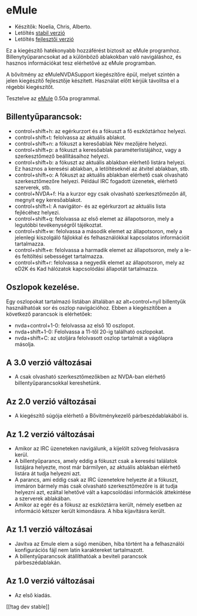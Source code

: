 # eMule #

*	Készítők: Noelia, Chris, Alberto.
*	Letöltés [stabil verzió][1]
*	Letöltés [fejlesztői verzió][3]

Ez a kiegészítő hatékonyabb hozzáférést biztosít az eMule
programhoz. Billenytyűparancsokat ad a különböző ablakokban való
navigáláshoz, és hasznos információkat tesz elérhetővé az eMule programban.

A bővítmény az eMuleNVDASupport kiegészítőre épül, melyet szintén a jelen
kiegészítő fejlesztője készített. Használat előtt kérjük távolítsa el a
régebbi kiegészítőt.

Tesztelve az [eMule][2] 0.50a programmal.

## Billentyűparancsok: ##

*	control+shift+h: az egérkurzort és a fókuszt a fő eszköztárhoz helyezi.
*	control+shift+t: felolvassa az aktuális ablakot.
*	control+shift+n: a fókuszt a keresőablak Név mezőjére helyezi.
*	control+shift+p: a fókuszt a keresőablak paraméterlistájához, vagy a
  szerkesztőmező beállításaihoz helyezi.
*	control+shift+b: a fókuszt az aktuális ablakban elérhető listára
  helyezi. Ez hasznos a keresési ablakban, a letöltéseknél az átvitel
  ablakban, stb.
*	control+shift+o: A fókuszt az aktuális ablakban elérhető csak olvasható
  szerkesztőmezőre helyezi. Például IRC fogadott üzenetek, elérhető
  szerverek, stb.
*	control+NVDA+f: Ha a kurzor egy csak olvasható szerkesztőmezőn áll,
  megnyit egy keresőablakot.
*	control+shift+l: A navigátor- és az egérkurzort az aktuális lista
  fejlécéhez helyezi.
*	control+shift+q: felolvassa az első elemet az állapotsoron, mely a
  legutóbbi tevékenységről tájékoztat.
*	control+shift+w: felolvassa a második elemet az állapotsoron, mely a
  jelenlegi kiszolgáló fájlokkal és felhasználókkal kapcsolatos információit
  tartalmazza.
*	control+shift+e: felolvassa a harmadik elemet az állapotsoron, mely a le-
  és feltöltési sebességet tartalmazza.
*	control+shift+r: felolvassa a negyedik elemet az állapotsoron, mely az
  eD2K és Kad hálózatok kapcsolódási állapotát tartalmazza.

## Oszlopok kezelése. ##

Egy oszlopokat tartalmazó listában általában az alt+control+nyíl billentyűk
használhatóak sor és oszlop navigációhoz. Ebben a kiegészítőben a következő
parancsok is elérhetőek:

*	nvda+control+1-0: felolvassa az első 10 oszlopot.
*	nvda+shift+1-0: Felolvassa a 11-től 20-ig található oszlopokat.
*	nvda+shift+C: az utoljára felolvasott oszlop tartalmát a vágólapra
  másolja.

## A 3.0 verzió változásai ##
*	 A csak olvasható szerkesztőmezőkben az NVDA-ban elérhető
   billentyűparancsokkal kereshetünk.

## Az 2.0 verzió változásai ##
*	 A kiegészítő súgója elérhető a Bővitménykezelő párbeszédablakából is.

## Az 1.2 verzió változásai ##
*	 Amikor az IRC üzeneteken navigálunk, a kijelölt szöveg felolvasásra
   kerül.
*	 A billentyűparancs, amely eddig a fókuszt csak a keresési találatok
   listájára helyezte, most már bármilyen, az aktuális ablakban elérhető
   listára át tudja helyezni azt.
*	 A parancs, ami eddig csak az IRC üzenetekre helyezte át a fókuszt,
   immáron bármely más csak olvasható szerkesztőmezőre is át tudja helyezni
   azt, ezáltal lehetővé vált a kapcsolódási információk áttekintése a
   szerverek ablakában.
*	 Amikor az egér és a fókusz az eszköztárra került, némely esetben az
   információ kétszer került kimondásra. A hiba kijavításra került.

## Az 1.1 verzió változásai ##
*	 Javítva az Emule elem a súgó menüben, hiba történt ha a felhasználói
   konfigurációs fájl nem latin karaktereket tartalmazott.
*	 A billentyűparancsok átállíthatóak a beviteli parancsok párbeszédablakán.

## Az 1.0 verzió változásai ##
*	 Az első kiadás.

[[!tag dev stable]]

[1]: https://addons.nvda-project.org/files/get.php?file=em

[2]: http://www.emule-project.net

[3]: https://addons.nvda-project.org/files/get.php?file=em-dev
